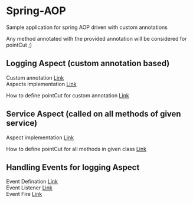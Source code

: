 # Spring-AOP

Sample application for spring AOP driven with custom annotations

Any method annotated with the provided annotation will be considered for pointCut ;)

## Logging Aspect (custom annotation based)
Custom annotation [Link](SpringAOPSample/src/main/java/com/example/aop/annotations/Loggable.java) <br>
Aspects implementation [Link](SpringAOPSample/src/main/java/com/example/aop/aspects/LoggingAspect.java)

How to define pointCut for custom annotation [Link](SpringAOPSample/src/main/java/com/example/aop/aspects/LoggingAspect.java#L21)

## Service Aspect (called on all methods of given service)
Aspect implementation [Link](SpringAOPSample/src/main/java/com/example/aop/aspects/ServiceAspect.java)

How to define pointCut for all methods in given class [Link](SpringAOPSample/src/main/java/com/example/aop/aspects/ServiceAspect.java#L18)

## Handling Events for logging Aspect
Event Defination [Link](SpringAOPSample/src/main/java/com/example/aop/events/LoggingEvent.java) <br>
Event Listener [Link](SpringAOPSample/src/main/java/com/example/aop/events/LoggingEventListener.java) <br>
Event Fire [Link](SpringAOPSample/src/main/java/com/example/aop/aspects/LoggingAspect.java#L48)
